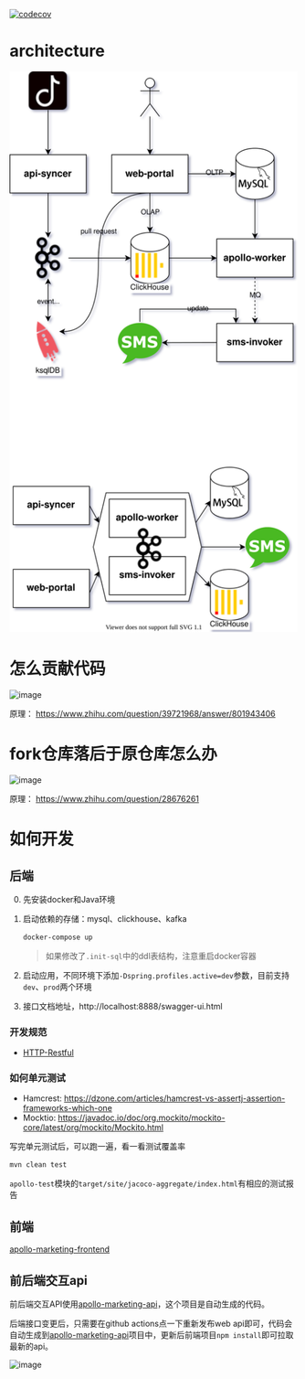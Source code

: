 [![codecov](https://codecov.io/gh/DouTiao-Tech/apollo-marketing/branch/master/graph/badge.svg?token=UNKZNBbqng)](https://codecov.io/gh/DouTiao-Tech/apollo-marketing)

# architecture

![architecture](./.doc/apollo.svg)

# 怎么贡献代码

![image](https://user-images.githubusercontent.com/19494806/125757641-542fd26b-c18e-4985-a810-af9c0f12054b.png)

原理： https://www.zhihu.com/question/39721968/answer/801943406

# fork仓库落后于原仓库怎么办

![image](https://user-images.githubusercontent.com/19494806/125757733-38d3a414-48e4-4c97-9f7d-156702d79e71.png)

原理： https://www.zhihu.com/question/28676261

# 如何开发

## 后端

0. 先安装docker和Java环境

1. 启动依赖的存储：mysql、clickhouse、kafka
    ```sh
    docker-compose up
    ```
   > 如果修改了`.init-sql`中的ddl表结构，注意重启docker容器
2. 启动应用，不同环境下添加`-Dspring.profiles.active=dev`参数，目前支持`dev`、`prod`两个环境
3. 接口文档地址，http://localhost:8888/swagger-ui.html

### 开发规范

* [HTTP-Restful](./.doc/HTTP-RESTful.md)

### 如何单元测试

* Hamcrest: https://dzone.com/articles/hamcrest-vs-assertj-assertion-frameworks-which-one
* Mocktio: https://javadoc.io/doc/org.mockito/mockito-core/latest/org/mockito/Mockito.html

写完单元测试后，可以跑一遍，看一看测试覆盖率
```sh
mvn clean test
```
`apollo-test`模块的`target/site/jacoco-aggregate/index.html`有相应的测试报告

## 前端

[apollo-marketing-frontend](https://github.com/DouTiao-Tech/apollo-marketing-frontend)

## 前后端交互api 
前后端交互API使用[apollo-marketing-api](https://github.com/DouTiao-Tech/apollo-marketing-api)，这个项目是自动生成的代码。

后端接口变更后，只需要在github actions点一下重新发布web api即可，代码会自动生成到[apollo-marketing-api](https://github.com/DouTiao-Tech/apollo-marketing-api)项目中，更新后前端项目`npm install`即可拉取最新的api。

![image](https://user-images.githubusercontent.com/19494806/127437193-391bba44-156e-4849-9d8e-d3158fa92780.png)

